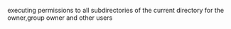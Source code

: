 executing permissions to all subdirectories of the current directory for the owner,group owner and other users
